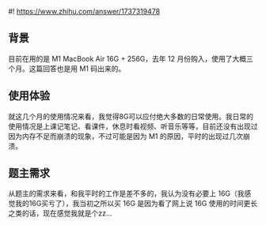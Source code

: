 #! https://www.zhihu.com/answer/1737319478



## 背景

目前在用的是 M1 MacBook Air 16G + 256G，去年 12 月份购入，使用了大概三个月。这篇回答也是用 M1 码出来的。

## 使用体验

就这几个月的使用情况来看，我觉得8G可以应付绝大多数的日常使用。我日常的使用情况是上课记笔记、看课件，休息时看视频、听音乐等等，目前还没有出现过因为内存不足而崩溃的现象，不过可能是因为 M1 的原因，平时的出现过几次崩溃。

## 题主需求

从题主的需求来看，和我平时的工作是差不多的，我认为没有必要上 16G（我感觉我的16G买亏了），我当初之所以买 16G 是因为看了网上说 16G 使用的时间更长之类的话，现在感觉我就是个zz...
